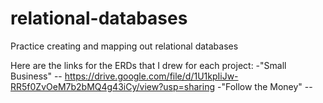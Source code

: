 # relational-databases
Practice creating and mapping out relational databases

Here are the links for the ERDs that I drew for each project:
-"Small Business" -- https://drive.google.com/file/d/1U1kpIiJw-RR5f0ZvOeM7b2bMQ4g43iCy/view?usp=sharing
-"Follow the Money" --
